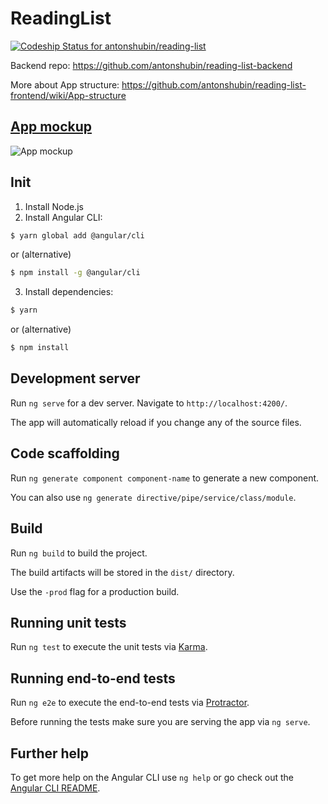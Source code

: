# ReadingList

[ ![Codeship Status for antonshubin/reading-list](https://app.codeship.com/projects/295ceff0-893d-0134-c96d-566d2d10b6b9/status?branch=master)](https://app.codeship.com/projects/184160)

Backend repo: https://github.com/antonshubin/reading-list-backend

More about App structure: https://github.com/antonshubin/reading-list-frontend/wiki/App-structure

## [App mockup](http://ninjamock.com/s/1J7DG)

![App mockup](https://cloud.githubusercontent.com/assets/4995814/20304402/10c7b71e-ab41-11e6-8d13-9eb8cf9bb510.png)


## Init
1. Install Node.js 
2. Install Angular CLI:
```bash
$ yarn global add @angular/cli
```

or (alternative)
 
```bash
$ npm install -g @angular/cli
```

3. Install dependencies:
```bash
$ yarn
```

or (alternative)
 
```bash
$ npm install
```


## Development server
Run `ng serve` for a dev server. Navigate to `http://localhost:4200/`. 

The app will automatically reload if you change any of the source files.


## Code scaffolding

Run `ng generate component component-name` to generate a new component. 

You can also use `ng generate directive/pipe/service/class/module`.


## Build

Run `ng build` to build the project. 

The build artifacts will be stored in the `dist/` directory. 

Use the `-prod` flag for a production build.


## Running unit tests

Run `ng test` to execute the unit tests via [Karma](https://karma-runner.github.io).


## Running end-to-end tests

Run `ng e2e` to execute the end-to-end tests via [Protractor](http://www.protractortest.org/).

Before running the tests make sure you are serving the app via `ng serve`.

## Further help

To get more help on the Angular CLI use `ng help` or go check out the [Angular CLI README](https://github.com/angular/angular-cli/blob/master/README.md).
